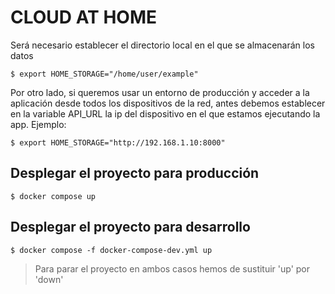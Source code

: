 # CLOUD AT HOME

Será necesario establecer el directorio local en el que se almacenarán los datos
```
$ export HOME_STORAGE="/home/user/example"
```
Por otro lado, si queremos usar un entorno de producción y acceder a la aplicación desde todos los dispositivos de la red, antes debemos establecer en la variable API_URL la ip del dispositivo en el que estamos ejecutando la app. Ejemplo:
```
$ export HOME_STORAGE="http://192.168.1.10:8000"
```

## Desplegar el proyecto para producción
```
$ docker compose up
```

## Desplegar el proyecto para desarrollo
```
$ docker compose -f docker-compose-dev.yml up
```

> Para parar el proyecto en ambos casos hemos de sustituir 'up' por 'down'
